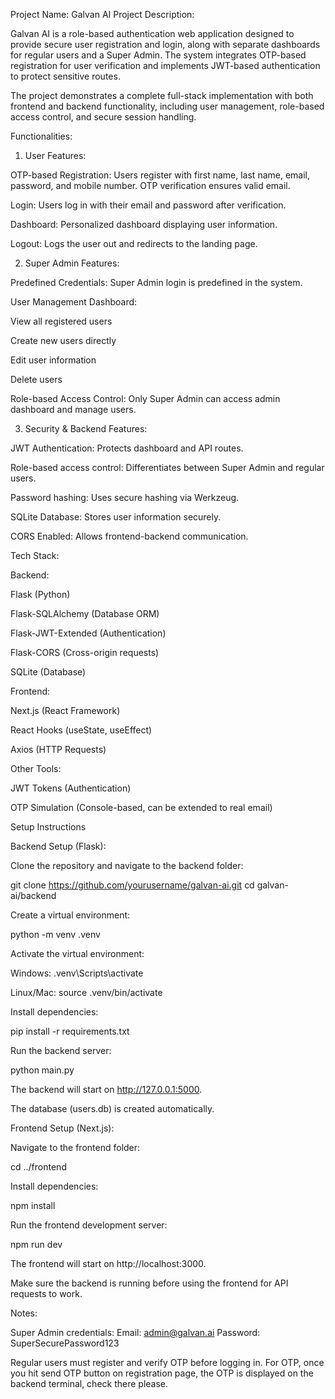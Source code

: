 Project Name: Galvan AI
Project Description:

Galvan AI is a role-based authentication web application designed to provide secure user registration and login, along with separate dashboards for regular users and a Super Admin. The system integrates OTP-based registration for user verification and implements JWT-based authentication to protect sensitive routes.

The project demonstrates a complete full-stack implementation with both frontend and backend functionality, including user management, role-based access control, and secure session handling.

Functionalities:

1. User Features:

OTP-based Registration: Users register with first name, last name, email, password, and mobile number. OTP verification ensures valid email.

Login: Users log in with their email and password after verification.

Dashboard: Personalized dashboard displaying user information.

Logout: Logs the user out and redirects to the landing page.

2. Super Admin Features:

Predefined Credentials: Super Admin login is predefined in the system.

User Management Dashboard:

View all registered users

Create new users directly

Edit user information

Delete users

Role-based Access Control: Only Super Admin can access admin dashboard and manage users.

3. Security & Backend Features:

JWT Authentication: Protects dashboard and API routes.

Role-based access control: Differentiates between Super Admin and regular users.

Password hashing: Uses secure hashing via Werkzeug.

SQLite Database: Stores user information securely.

CORS Enabled: Allows frontend-backend communication.

Tech Stack:

Backend:

Flask (Python)

Flask-SQLAlchemy (Database ORM)

Flask-JWT-Extended (Authentication)

Flask-CORS (Cross-origin requests)

SQLite (Database)

Frontend:

Next.js (React Framework)

React Hooks (useState, useEffect)

Axios (HTTP Requests)

Other Tools:

JWT Tokens (Authentication)

OTP Simulation (Console-based, can be extended to real email)

Setup Instructions

Backend Setup (Flask):

Clone the repository and navigate to the backend folder:

git clone https://github.com/yourusername/galvan-ai.git
cd galvan-ai/backend


Create a virtual environment:

python -m venv .venv


Activate the virtual environment:

Windows: .venv\Scripts\activate

Linux/Mac: source .venv/bin/activate

Install dependencies:

pip install -r requirements.txt


Run the backend server:

python main.py


The backend will start on http://127.0.0.1:5000.

The database (users.db) is created automatically.

Frontend Setup (Next.js):

Navigate to the frontend folder:

cd ../frontend


Install dependencies:

npm install


Run the frontend development server:

npm run dev


The frontend will start on http://localhost:3000.

Make sure the backend is running before using the frontend for API requests to work.

Notes:

Super Admin credentials: Email: admin@galvan.ai Password: SuperSecurePassword123

Regular users must register and verify OTP before logging in.
For OTP, once you hit send OTP button on registration page, the OTP is displayed on the backend terminal, check there please.
